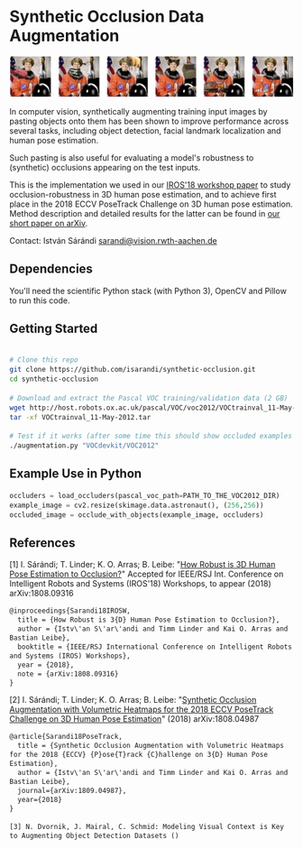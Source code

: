 # Synthetic Occlusion Data Augmentation

![Occlusion augmented examples](examples.jpg)

In computer vision, synthetically augmenting training input images by pasting objects onto them has been shown to improve performance across several tasks, including object detection, facial landmark localization and human pose estimation.

Such pasting is also useful for evaluating a model's robustness to (synthetic) occlusions appearing on the test inputs.

This is the implementation we used in our [IROS'18 workshop paper](https://arxiv.org/abs/1808.09316) to study occlusion-robustness in 3D human pose estimation, and to achieve first place in the 2018 ECCV PoseTrack Challenge on 3D human pose estimation. Method description and detailed results for the latter can be found in [our short paper on arXiv](https://arxiv.org/abs/1809.04987).

Contact: István Sárándi <sarandi@vision.rwth-aachen.de>

## Dependencies 
You'll need the scientific Python stack (with Python 3), OpenCV and Pillow to run this code.

## Getting Started

```bash

# Clone this repo
git clone https://github.com/isarandi/synthetic-occlusion.git
cd synthetic-occlusion

# Download and extract the Pascal VOC training/validation data (2 GB)
wget http://host.robots.ox.ac.uk/pascal/VOC/voc2012/VOCtrainval_11-May-2012.tar
tar -xf VOCtrainval_11-May-2012.tar

# Test if it works (after some time this should show occluded examples of the "astronaut" image, like above)
./augmentation.py "VOCdevkit/VOC2012"
```

## Example Use in Python

```python 
occluders = load_occluders(pascal_voc_path=PATH_TO_THE_VOC2012_DIR)
example_image = cv2.resize(skimage.data.astronaut(), (256,256))
occluded_image = occlude_with_objects(example_image, occluders)
```


## References

[1] I. Sárándi; T. Linder; K. O. Arras; B. Leibe: "[How Robust is 3D Human Pose Estimation to Occlusion?](https://arxiv.org/abs/1808.09316)" Accepted for IEEE/RSJ Int. Conference on Intelligent Robots and Systems (IROS'18) Workshops, to appear (2018) arXiv:1808.09316

```
@inproceedings{Sarandi18IROSW,
  title = {How Robust is 3{D} Human Pose Estimation to Occlusion?},
  author = {Istv\'an S\'ar\'andi and Timm Linder and Kai O. Arras and Bastian Leibe},
  booktitle = {IEEE/RSJ International Conference on Intelligent Robots and Systems (IROS) Workshops},
  year = {2018},
  note = {arXiv:1808.09316}
}
```

[2] I. Sárándi; T. Linder; K. O. Arras; B. Leibe: "[Synthetic Occlusion Augmentation with Volumetric Heatmaps for the 2018 ECCV PoseTrack Challenge on 3D Human Pose Estimation](https://arxiv.org/abs/1809.04987)" (2018) arXiv:1808.04987

```
@article{Sarandi18PoseTrack,
  title = {Synthetic Occlusion Augmentation with Volumetric Heatmaps for the 2018 {ECCV} {P}ose{T}rack {C}hallenge on 3{D} Human Pose Estimation},
  author = {Istv\'an S\'ar\'andi and Timm Linder and Kai O. Arras and Bastian Leibe},
  journal={arXiv:1809.04987},
  year={2018}
}

[3] N. Dvornik, J. Mairal, C. Schmid: Modeling Visual Context is Key to Augmenting Object Detection Datasets ()
